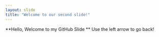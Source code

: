 ```yaml
---
layout: slide
title: "Welcome to our second slide!"
---
```

**Hello, Welcome to my GitHub Slide **
Use the left arrow to go back!

